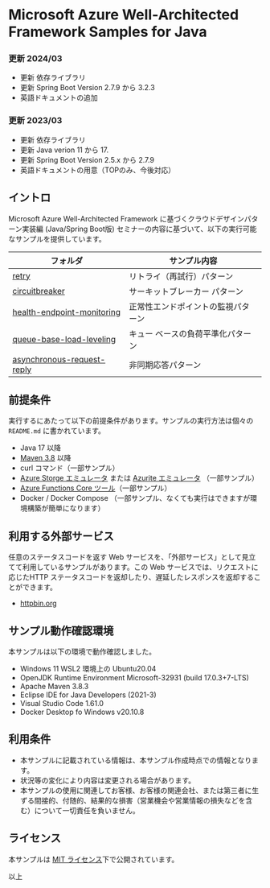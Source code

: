 # Microsoft Azure Well-Architected Framework Samples for Java

### 更新 2024/03

- 更新 依存ライブラリ
- 更新 Spring Boot Version 2.7.9 から 3.2.3
- 英語ドキュメントの追加

### 更新 2023/03

- 更新 依存ライブラリ
- 更新 Java verion 11 から 17.
- 更新 Spring Boot Version 2.5.x から 2.7.9
- 英語ドキュメントの用意（TOPのみ、今後対応）

## イントロ
Microsoft Azure Well-Architected Framework に基づくクラウドデザインパターン実装編 (Java/Spring Boot版) セミナーの内容に基づいて、以下の実行可能なサンプルを提供しています。

| フォルダ                                                             | サンプル内容                       |
| -------------------------------------------------------------------- | ---------------------------------- |
| [retry](./retry/README.md)                                           | リトライ（再試行）パターン         |
| [circuitbreaker](./circuitbreaker/README.md)                         | サーキットブレーカー パターン      |
| [health-endpoint-monitoring](./health-endpoint-monitoring/README.md) | 正常性エンドポイントの監視パターン |
| [queue-base-load-leveling](./queue-base-load-leveling/README.md)     | キュー ベースの負荷平準化パターン  |
| [asynchronous-request-reply](./asynchronous-request-reply/README.md) | 非同期応答パターン                 |

## 前提条件

実行するにあたって以下の前提条件があります。サンプルの実行方法は個々の `README.md` に書かれています。

- Java 17 以降
- [Maven 3.8](https://maven.apache.org/index.html) 以降
- curl コマンド（一部サンプル）
- [Azure Storge エミュレータ](https://docs.microsoft.com/ja-jp/azure/storage/common/storage-use-emulator) または [Azurite エミュレータ](https://docs.microsoft.com/ja-jp/azure/storage/common/storage-use-azurite?tabs=npm) （一部サンプル）
- [Azure Functions Core ツール](https://docs.microsoft.com/ja-jp/azure/azure-functions/functions-run-local)（一部サンプル）
- Docker / Docker Compose （一部サンプル、なくても実行はできますが環境構築が簡単になります）
 
## 利用する外部サービス

任意のステータスコードを返す Web サービスを、「外部サービス」として見立てて利用しているサンプルがあります。この Web サービスでは、リクエストに応じたHTTP ステータスコードを返却したり、遅延したレスポンスを返却することができます。

* [httpbin.org](http://httpbin.org/)

## サンプル動作確認環境

本サンプルは以下の環境で動作確認しました。

- Windows 11 WSL2 環境上の Ubuntu20.04
- OpenJDK Runtime Environment Microsoft-32931 (build 17.0.3+7-LTS)
- Apache Maven 3.8.3
- Eclipse IDE for Java Developers (2021-3)
- Visual Studio Code 1.61.0 
- Docker Desktop fo Windows v20.10.8

## 利用条件

- 本サンプルに記載されている情報は、本サンプル作成時点での情報となります。
- 状況等の変化により内容は変更される場合があります。
- 本サンプルの使用に関連してお客様、お客様の関連会社、または第三者に生ずる間接的、付随的、結果的な損害（営業機会や営業情報の損失などを含む）について一切責任を負いません。

## ライセンス

本サンプルは [MIT ライセンス](./LICENSE.txt)下で公開されています。

以上